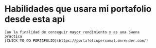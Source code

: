 # Habilidades que usara mi portafolio desde esta api
    Con la finalidad de conseguir mayor rendimiento y es una buena practica
    [CLICK TO GO PORTAFOLIO](https://portafoliopersonal.onrender.com/)